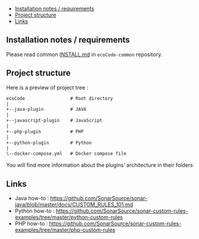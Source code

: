 - [Installation notes / requirements](#installation-notes--requirements)
- [Project structure](#project-structure)
- [Links](#links)

Installation notes / requirements
---------------------------------

Please read common [INSTALL.md](https://github.com/green-code-initiative/ecoCode-common/blob/main/doc/INSTALL.md) in `ecoCode-common` repository.

Project structure
-----------------

Here is a preview of project tree :

```txt
ecoCode                 # Root directory
|
+--java-plugin          # JAVA
|
+--javascript-plugin    # JavaScript
|
+--php-plugin           # PHP
|
+--python-plugin        # Python
|
\--docker-compose.yml   # Docker compose file
```

You will find more information about the plugins’ architecture in their folders

Links
-----

- Java how-to : https://github.com/SonarSource/sonar-java/blob/master/docs/CUSTOM_RULES_101.md
- Python how-to : https://github.com/SonarSource/sonar-custom-rules-examples/tree/master/python-custom-rules
- PHP how-to : https://github.com/SonarSource/sonar-custom-rules-examples/tree/master/php-custom-rules
